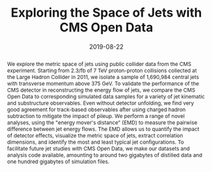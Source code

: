 ---
title: "Exploring the Space of Jets with CMS Open Data"
date: 2019-08-22
authors: ["Patrick T. Komiske", "Radha Mastandrea", "Eric M. Metodiev", "Preksha Naik", "Jesse Thaler"]
publication_types: ["2"]
publication: "*Phys. Rev.* **D101** (2020) 034009"
doi: "10.1103/PhysRevD.101.034009"

abstract: "We explore the metric space of jets using public collider data from the CMS experiment. Starting from 2.3/fb of 7 TeV proton-proton collisions collected at the Large Hadron Collider in 2011, we isolate a sample of 1,690,984 central jets with transverse momentum above 375 GeV. To validate the performance of the CMS detector in reconstructing the energy flow of jets, we compare the CMS Open Data to corresponding simulated data samples for a variety of jet kinematic and substructure observables. Even without detector unfolding, we find very good agreement for track-based observables after using charged hadron subtraction to mitigate the impact of pileup. We perform a range of novel analyses, using the \"energy mover's distance\" (EMD) to measure the pairwise difference between jet energy flows. The EMD allows us to quantify the impact of detector effects, visualize the metric space of jets, extract correlation dimensions, and identify the most and least typical jet configurations. To facilitate future jet studies with CMS Open Data, we make our datasets and analysis code available, amounting to around two gigabytes of distilled data and one hundred gigabytes of simulation files."

summary: "We explore the [CMS 2011A Jet Primary Dataset](http://doi.org/10.7483/OPENDATA.CMS.UP77.P6PQ) using standard jet substructure observables as well as the Energy Mover's Distance. Our reprocessed datasets and analysis code are made public to facilitate future Open Data studies."

image:
  caption: "Figure 15a: A visualization of the space of jets recorded by the CMS detector in Run A of 2011. The gray contours represent the density of jets located in a two dimension space determined by [t-Distributed Stochastic Neighbor Embedding](https://lvdmaaten.github.io/tsne/) (t-SNE) from the distances between the jets determined by the [Energy Mover's Distance](../emd) (EMD). The overlaid jets are the 25 medoids as determined by the [$k$-medoids algorithm](https://en.wikipedia.org/wiki/K-medoids) running on the pairwise distances given by the EMD, colored according to the relative ranking of their jet mass, and sized according to the number of jets closest to that medoid. You can see that QCD produces lots of jets with a single hard core (the large blue jets in the top left) but there are also many jets with substantial mass (essentially, how spread out are the constituent particles) seen towards the bottom right. This plot highlights nicely how the larger-mass jets coming from QCD typically have a second hard-prong rather than a more uniform haze of radiation."
  focal_point: ""
  home: false

animation: 
  file: "CMS2011AJets_EventSpaceTriangulation.mp4"
  caption: "An animation of three jets from the CMS Open Data transforming into each other along geodesics in the space of events defined by the EMD."

links:
  - name: arXiv
    icon: arxiv
    icon_pack: ai
    url: "https://arxiv.org/abs/1908.08542"
  - name: iNSPIRE
    icon: inspire
    icon_pack: ai
    url: https://inspirehep.net/literature/1750786
  - name: Datasets
    icon: database
    url: https://doi.org/10.5281/zenodo.3340205
  - name: GitHub
    icon: github
    icon_pack: fab
    url: https://github.com/pkomiske/MOD
  - name: Docs
    icon: file-alt
    url: https://energyflow.network/docs/datasets/
---